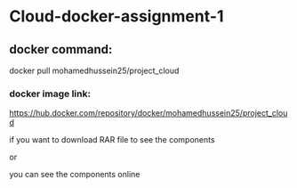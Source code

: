 # Cloud-docker-assignment-1

## docker command:

docker pull mohamedhussein25/project_cloud

### docker image link:

https://hub.docker.com/repository/docker/mohamedhussein25/project_cloud

if you want to download RAR file to see the components

or 

you can see the components online 
